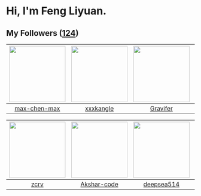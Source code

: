 # Hi, I'm Feng Liyuan.

## My Followers ([124](https://github.com/SunRunAway?tab=followers))

| <img src="https://avatars.githubusercontent.com/u/201035141?v=4" width="150" height="150" /> | <img src="https://avatars.githubusercontent.com/u/88874211?v=4" width="150" height="150" /> | <img src="https://avatars.githubusercontent.com/u/44160838?v=4" width="150" height="150" /> | <img src="https://avatars.githubusercontent.com/u/43768654?v=4" width="150" height="150" /> |
| :------------------------------------------------------------------------------------------: | :-----------------------------------------------------------------------------------------: | :-----------------------------------------------------------------------------------------: | :-----------------------------------------------------------------------------------------: |
|                        [max-chen-max](https://github.com/max-chen-max)                       |                          [xxxkangle](https://github.com/xxxkangle)                          |                           [Gravifer](https://github.com/Gravifer)                           |                            [erwadba](https://github.com/erwadba)                            |

| <img src="https://avatars.githubusercontent.com/u/119645983?v=4" width="150" height="150" /> | <img src="https://avatars.githubusercontent.com/u/59618640?v=4" width="150" height="150" /> | <img src="https://avatars.githubusercontent.com/u/74522790?v=4" width="150" height="150" /> | <img src="https://avatars.githubusercontent.com/u/120910584?v=4" width="150" height="150" /> |
| :------------------------------------------------------------------------------------------: | :-----------------------------------------------------------------------------------------: | :-----------------------------------------------------------------------------------------: | :------------------------------------------------------------------------------------------: |
|                                [zcrv](https://github.com/zcrv)                               |                        [Akshar-code](https://github.com/Akshar-code)                        |                         [deepsea514](https://github.com/deepsea514)                         |                         [kraziLadi51](https://github.com/kraziLadi51)                        |